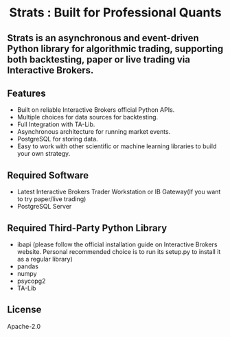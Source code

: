 # <center>Strats : Built for Professional Quants</center>

## Strats is an asynchronous and event-driven Python library for algorithmic trading, supporting both backtesting, paper or live trading via Interactive Brokers.

## Features
+ Built on reliable Interactive Brokers official Python APIs.
+ Multiple choices for data sources for backtesting.
+ Full Integration with TA-Lib.
+ Asynchronous architecture for running market events.
+ PostgreSQL for storing data.
+ Easy to work with other scientific or machine learning libraries to build your own strategy. 

## Required Software
+ Latest Interactive Brokers Trader Workstation or IB Gateway(If you want to try paper/live trading)
+ PostgreSQL Server

## Required Third-Party Python Library
+ ibapi (please follow the official installation guide on Interactive Brokers website. Personal recommended choice is to run its setup.py to install it as a regular library)
+ pandas
+ numpy
+ psycopg2
+ TA-Lib



## License
Apache-2.0
